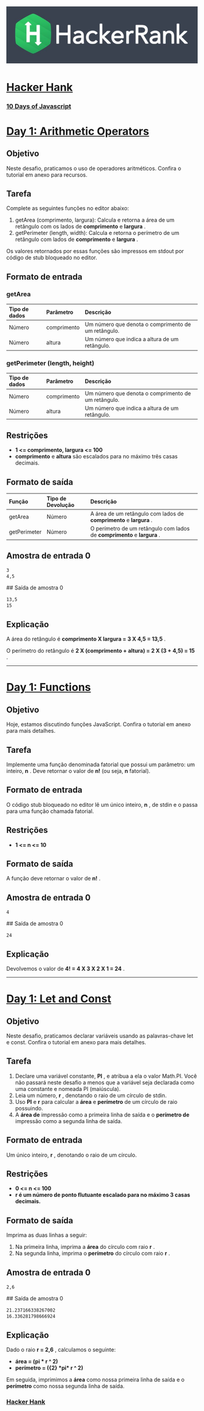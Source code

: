 # ![hancker_hank.png](https://github.com/kakanew/Hacker_Hank/blob/master/hackerrank.jpg?raw=true)

# [Hacker Hank](https://github.com/kakanew/Hacker_Hank)

### [10 Days of Javascript](https://github.com/kakanew/Hacker_Hank/tree/master/10_Days_of_Javascript)

# [Day 1: Arithmetic Operators](https://github.com/kakanew/Hacker_Hank/blob/master/10_Days_of_Javascript/Day_1/Day_1_Arithmetic_Operators.js)

## Objetivo

Neste desafio, praticamos o uso de operadores aritméticos. Confira o tutorial em anexo para recursos.

## Tarefa

Complete as seguintes funções no editor abaixo:

1. getArea (comprimento, largura): Calcula e retorna a área de um retângulo com os lados de **comprimento** e **largura** .
2. getPerimeter (length, width): Calcula e retorna o perímetro de um retângulo com lados de **comprimento** e **largura** .

Os valores retornados por essas funções são impressos em stdout por código de stub bloqueado no editor.

## Formato de entrada

### getArea

| Tipo de dados | Parâmetro   | Descrição                                           |
| :------------ | :---------- | :-------------------------------------------------- |
| Número        | comprimento | Um número que denota o comprimento de um retângulo. |
| Número        | altura      | Um número que indica a altura de um retângulo.      |

### getPerimeter (length, height)

| Tipo de dados | Parâmetro   | Descrição                                           |
| :------------ | :---------- | :-------------------------------------------------- |
| Número        | comprimento | Um número que denota o comprimento de um retângulo. |
| Número        | altura      | Um número que indica a altura de um retângulo.      |

## Restrições

- **1 <= comprimento, largura <= 100**
- **comprimento** e **altura** são escalados para no máximo três casas decimais.

## Formato de saída

| Função       | Tipo de Devolução | Descrição                                                    |
| :----------- | :---------------- | :----------------------------------------------------------- |
| getArea      | Número            | A área de um retângulo com lados de **comprimento** e **largura** . |
| getPerimeter | Número            | O perímetro de um retângulo com lados de **comprimento** e **largura** . |

## Amostra de entrada 0

```
3 
4,5
```

\## Saída de amostra 0

```
13,5 
15
```

## Explicação

A área do retângulo é **comprimento X largura = 3 X 4,5 = 13,5** .

O perímetro do retângulo é **2 X (comprimento + altura) = 2 X (3 + 4,5) = 15** .

------

# [Day 1: Functions](https://github.com/kakanew/Hacker_Hank/blob/master/10_Days_of_Javascript/Day_1/Day_1_Functions.js)

## Objetivo

Hoje, estamos discutindo funções JavaScript. Confira o tutorial em anexo para mais detalhes.

## Tarefa

Implemente uma função denominada fatorial que possui um parâmetro: um inteiro, **n** . Deve retornar o valor de **n!** (ou seja, **n** fatorial).

## Formato de entrada

O código stub bloqueado no editor lê um único inteiro, **n** , de stdin e o passa para uma função chamada fatorial.

## Restrições

- **1 <= n <= 10**

## Formato de saída

A função deve retornar o valor de **n!** .

## Amostra de entrada 0

```
4
```

\## Saída de amostra 0

```
24
```

## Explicação

Devolvemos o valor de **4! = 4 X 3 X 2 X 1 = 24** .

------

# [Day 1: Let and Const](https://github.com/kakanew/Hacker_Hank/blob/master/10_Days_of_Javascript/Day_1/Day_1_Let_and_Const.js)

## Objetivo

Neste desafio, praticamos declarar variáveis usando as palavras-chave let e const. Confira o tutorial em anexo para mais detalhes.

## Tarefa

1. Declare uma variável constante, **PI** , e atribua a ela o valor Math.PI. Você não passará neste desafio a menos que a variável seja declarada como uma constante e nomeada PI (maiúscula).
2. Leia um número, **r** , denotando o raio de um círculo de stdin.
3. Uso **PI** e **r** para calcular a **área** e **perímetro** de um círculo de raio possuindo.
4. A **área de** impressão como a primeira linha de saída e o **perímetro de** impressão como a segunda linha de saída.

## Formato de entrada

Um único inteiro, **r** , denotando o raio de um círculo.

## Restrições

- **0 <= n <= 100**
- **r é um número de ponto flutuante escalado para no máximo 3 casas decimais.**

## Formato de saída

Imprima as duas linhas a seguir:

1. Na primeira linha, imprima a **área** do círculo com raio **r** .
2. Na segunda linha, imprima o **perímetro** do círculo com raio **r** .

## Amostra de entrada 0

```
2,6
```

\## Saída de amostra 0

```
21.237166338267002 
16.336281798666924
```

## Explicação

Dado o raio **r = 2,6** , calculamos o seguinte:

- **área = (pi \* r ^ 2)**
- **perímetro = ({2} \*pi\* r ^ 2)**

Em seguida, imprimimos a **área** como nossa primeira linha de saída e o **perímetro** como nossa segunda linha de saída.

### [Hacker Hank](https://github.com/kakanew/Hacker_Hank)